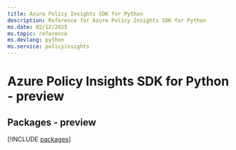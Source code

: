 ```yaml
---
title: Azure Policy Insights SDK for Python
description: Reference for Azure Policy Insights SDK for Python
ms.date: 02/12/2025
ms.topic: reference
ms.devlang: python
ms.service: policyinsights
---
```

# Azure Policy Insights SDK for Python - preview
## Packages - preview
[!INCLUDE [packages](policy-insights-index.md)]